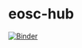 # eosc-hub

[![Binder](https://mybinder.org/badge_logo.svg)](https://mybinder.org/v2/gh/joda70/eosc-hub.git/master)
